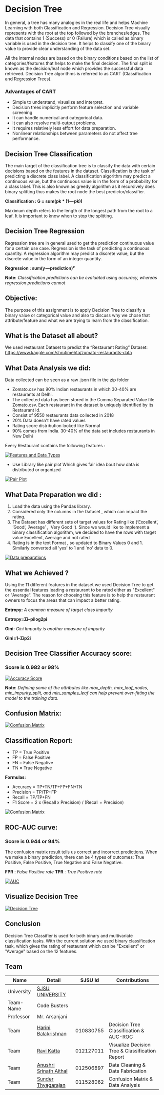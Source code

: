 # Decision Tree
In general, a tree has many analogies in the real life and helps Machine Learning with both Classification and Regression. Decision Tree visually represents with the root at the top followed by the branches/edges. The data that contains 1 (Success) or 0 (Failure) which is called as binary variable is used in the decision tree. It helps to classify one of the binary value to provide clear understanding of the data set.

All the internal nodes are based on the binary conditions based on the list of categories/features that helps to make the final decision. The final split is known as the decision/leaf node which provides the successful data retrieved. Decision Tree algorithms is referred to as CART (Classification and Regression Trees).


### Advantages of CART

- Simple to understand, visualize and interpret.
- Decision trees implicitly perform feature selection and variable screening.
- It can handle numerical and categorical data.
- It can also resolve multi-output problems.
- It requires relatively less effort for data preparation.
- Nonlinear relationships between parameters do not affect tree performance.


## Decision Tree Classification

The main target of the classification tree is to classify the data with certain decisions based on the features in the dataset. Classification is the task of predicting a discrete class label. A classification algorithm may predict a continuous value, but the continuous value is in the form of a probability for a class label. This is also known as greedy algorithm as it recursively does binary splitting thus makes the root node the best predictor/classifier.

**Classification : G = sum(pk * (1 — pk))**

Maximum depth refers to the length of the longest path from the root to a leaf. It is important to know when to stop the splitting.


## Decision Tree Regression

Regression tree are in general used to get the prediction continuous value for a certain use case.
Regression is the task of predicting a continuous quantity. A regression algorithm may predict a discrete value, but the discrete value in the form of an integer quantity.

**Regression : sum(y — prediction)²**

**Note:**
*Classification predictions can be evaluated using accuracy, whereas regression predictions cannot*


## Objective:
The purpose of this assignment is to apply Decision Tree to classify a binary value or categorical value and also to discuss why we chose that attribute/feature and what we are trying to learn from the classification.

## What is the Dataset all about?
We used restaurant Dataset to predict the “Restaurant Rating“
Dataset: https://www.kaggle.com/shrutimehta/zomato-restaurants-data


## What Data Analysis we did:

Data collected can be seen as a raw .json file in the zip folder
- Zomato.csv has 90% Indian restaurants in which 30-40% are restaurants at Delhi.
- The collected data has been stored in the Comma Separated Value file Zomato.csv. Each restaurant in the dataset is uniquely identified by its Restaurant Id.
- Consist of 9550 restaurants data collected in 2018
- 20% Data doesn't have rated values
- Rating score distribution looked like Normal
- 90% comes from India. 30-40% of the data set includes restaurants in New Delhi

Every Restaurant contains the following features :

[![Features and Data Types](https://i.imgur.com/7EiLFsU.png)](https://i.imgur.com/7EiLFsU.png)

- Use Library like pair plot Which gives fair idea bout how data is distributed or organized

[![Pair Plot](https://i.imgur.com/9RHPHon.png)](https://i.imgur.com/9RHPHon.png)

## What Data Preparation we did :

1) Load the data using the Pandas library.
2) Considered only the  columns in the Dataset , which can impact the rating.
3) The Dataset has different sets of  target values for Rating like (‘Excellent’, ‘Good’, ‘Average’ , 'Very Good ').
    Since we would like to implement a binary classification algorithm, we decided to have the rows with target value Excellent, Average and not rated
4) Rating is in the text Format , so updated to Binary Values 0 and 1. Similarly converted all 'yes' to 1 and 'no' data to 0.

[![Data preparations](https://i.imgur.com/tBU2t90.png)](https://i.imgur.com/tBU2t90.png)


## What we  Achieved ?
Using the 11 different features in the dataset we used Decision Tree to get the essential features leading a restaurant to be rated either as "Excellent" or "Average". The reason for choosing this feature is to help the restaurant owners to focus the  areas that can impact a  better rating.

**Entropy:** *A common measure of target class impurity*

**Entropy=Σi–pilog2pi**

**Gini:** *Gini Impurity is another measure of impurity*

**Gini=1–Σip2i**

## Decision Tree Classifier Accuracy score:
### Score is 0.982  or 98%

[![Accuracy Score](https://i.imgur.com/irEcmbq.png)](https://i.imgur.com/irEcmbq.png)

**Note:** *Defining some of the attributes like max_depth, max_leaf_nodes, min_impurity_split, and min_samples_leaf can help prevent over-fitting the model to the training data.*

## Confusion Matrix:


[![Confusion Matrix](https://i.imgur.com/buSool3.png)](https://i.imgur.com/buSool3.png)


## Classification Report:


- TP = True Positive
- FP = False Positive
- FN = False Negative
- TN = True Negative

**Formulas:** 
- Accuracy = TP+TN/TP+FP+FN+TN
- Precision = TP/TP+FP
- Recall = TP/TP+FN
- F1 Score = 2 x (Recall x Precision) / (Recall + Precision)


[![Confusion Matrix](https://i.imgur.com/GI8pC6k.png)](https://i.imgur.com/GI8pC6k.png)


## ROC-AUC curve:
### Score is 0.944  or 94%

The confusion matrix  result tells us correct and incorrect predictions. When we make a binary prediction, there can be 4 types of outcomes:
True Positive, False Positive, True Negative and False Negative.

**FPR** : *False Positive rate*
**TPR** : *True Positive rate*

[![AUC](https://i.imgur.com/wcWpNfU.png)](https://i.imgur.com/wcWpNfU.png)

## Visualize Decision Tree


[![Decision Tree](https://i.imgur.com/vWYqGON.png)](https://i.imgur.com/vWYqGON.png)

## Conclusion
 Decision Tree Classifier is used for both binary and multivariate classification tasks. With the current solution we used  binary classification task, which gives the rating of restaurant which can be "Excellent" or "Average" based on the 12 features.


## Team

|Name | Detail|SJSU Id | Contributions
|---|---|---|---|
| University | [SJSU UNIVERSITY]( http://www.sjsu.edu/) |
| Team-Name | Code Busters|
|Professor| Mr. Arsanjani|
|Team | [Harini Balakrishnan](https://www.linkedin.com/in/harini-balakrishnan/) | 010830755 | Decision Tree Classification & AUC-ROC
|Team | [Ravi Katta](https://www.linkedin.com/in/ravi-shanker-katta/)  | 012127011 | Visualize Decision Tree & Classification Report
|Team | [Anushri Srinath Aithal](https://www.linkedin.com/in/anushri-aithal/) | 012506897 | Data Cleaning & Data Fabrication
|Team | [Sunder Thyagarajan](https://www.linkedin.com/in/sunderthyagarajan/) | 011528062 | Confusion Matrix & Data Analysis
